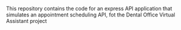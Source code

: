 This repository contains the code for an express API application that simulates an appointment scheduling API, fot the Dental Office Virtual Assistant project